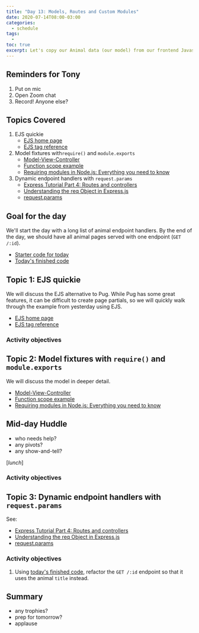 ```yaml
---
title: "Day 13: Models, Routes and Custom Modules"
date: 2020-07-14T08:00-03:00
categories:
  - schedule
tags:
  - 
toc: true
excerpt: Let's copy our Animal data (our model) from our frontend Javascript app to a Node custom module. Also, it turns out Tony still likes EJS over Pug.
---
```

## Reminders for Tony
1. Put on mic
2. Open Zoom chat
3. Record! Anyone else?

## Topics Covered
1. EJS quickie
    - [EJS home page](https://ejs.co/)
    - [EJS tag reference](https://www.npmjs.com/package/ejs#tags)
2. Model fixtures with`require()` and `module.exports`
    - [Model-View-Controller](https://developer.mozilla.org/en-US/docs/Glossary/MVC)
    - [Function scope example](https://github.com/cprg210/sample-code/blob/master/_js/functions/4-scope.js)
    - [Requiring modules in Node.js: Everything you need to know](https://www.freecodecamp.org/news/requiring-modules-in-node-js-everything-you-need-to-know-e7fbd119be8/)
3. Dynamic endpoint handlers with `request.params`
    - [Express Tutorial Part 4: Routes and controllers](https://developer.mozilla.org/en-US/docs/Learn/Server-side/Express_Nodejs/routes)
    - [Understanding the req Object in Express.js](https://www.digitalocean.com/community/tutorials/nodejs-req-object-in-expressjs)
    - [request.params](https://expressjs.com/en/api.html#req.params)

## Goal for the day
We'll start the day with a long list of animal endpoint handlers. By the end of the day, we should have all animal pages served with one endpoint (`GET /:id`).
- [Starter code for today](https://github.com/cprg210/sample-code/tree/master/backend/2-animals-ejs)
- [Today's finished code](https://github.com/cprg210/sample-code/tree/master/backend/3-animals-custom-module)

## Topic 1: EJS quickie
We will discuss the EJS alternative to Pug. While Pug has some great features, it can be difficult to create page partials, so we will quickly walk through the example from yesterday using EJS.

- [EJS home page](https://ejs.co/)
- [EJS tag reference](https://www.npmjs.com/package/ejs#tags)

### Activity objectives

## Topic 2: Model fixtures with `require()` and `module.exports`
We will discuss the model in deeper detail. 
- [Model-View-Controller](https://developer.mozilla.org/en-US/docs/Glossary/MVC)
- [Function scope example](https://github.com/cprg210/sample-code/blob/master/_js/functions/4-scope.js)
- [Requiring modules in Node.js: Everything you need to know](https://www.freecodecamp.org/news/requiring-modules-in-node-js-everything-you-need-to-know-e7fbd119be8/)

## Mid-day Huddle
- who needs help?
- any pivots?
- any show-and-tell?

[*lunch*]

### Activity objectives

## Topic 3: Dynamic endpoint handlers with `request.params`
See: 
- [Express Tutorial Part 4: Routes and controllers](https://developer.mozilla.org/en-US/docs/Learn/Server-side/Express_Nodejs/routes)
- [Understanding the req Object in Express.js](https://www.digitalocean.com/community/tutorials/nodejs-req-object-in-expressjs)
- [request.params](https://expressjs.com/en/api.html#req.params)

### Activity objectives
1. Using [today's finished code](https://github.com/cprg210/sample-code/tree/master/backend/3-animals-custom-module), refactor the `GET /:id` endpoint so that it uses the animal `title` instead.

## Summary
- any trophies?
- prep for tomorrow?
- applause